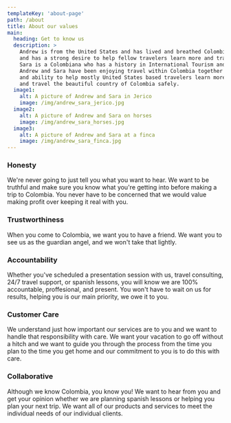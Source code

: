 ```yaml
---
templateKey: 'about-page'
path: /about
title: About our values
main:
  heading: Get to know us
  description: >
    Andrew is from the United States and has lived and breathed Colombia since 2015 
    and has a strong desire to help fellow travelers learn more and travel safely through Colombia.
    Sara is a Colombiana who has a history in International Tourism and professional language teaching.
    Andrew and Sara have been enjoying travel within Colombia together since 2017 and offer a background 
    and ability to help mostly United States based travelers learn more about Colombia, speak more efficient spanish, 
    and travel the beautiful country of Colombia safely.
  image1:
    alt: A picture of Andrew and Sara in Jerico
    image: /img/andrew_sara_jerico.jpg
  image2:
    alt: A picture of Andrew and Sara on horses
    image: /img/andrew_sara_horses.jpg
  image3:
    alt: A picture of Andrew and Sara at a finca
    image: /img/andrew_sara_finca.jpg
---
```

### Honesty
We're never going to just tell you what you want to hear. We want to be truthful and make sure you know what you're getting into before making a trip to Colombia. You never have to be concerned that we would value making profit over keeping it real with you.

### Trustworthiness
When you come to Colombia, we want you to have a friend. We want you to see us as the guardian angel, and we won't take that lightly.

### Accountability
Whether you've scheduled a presentation session with us, travel consulting, 24/7 travel support, or spanish lessons, you will know we are 100% accountable, proffesional, and present. You won't have to wait on us for results, helping you is our main priority, we owe it to you.

### Customer Care
We understand just how important our services are to you and we want to handle that responsibility with care. We want your vacation to go off without a hitch and we want to guide you through the process from the time you plan to the time you get home and our commitment to you is to do this with care.

### Collaborative
Although we know Colombia, you know you! We want to hear from you and get your opinion whether we are planning spanish lessons or helping you plan your next trip. We want all of our products and services to meet the individual needs of our individual clients.
